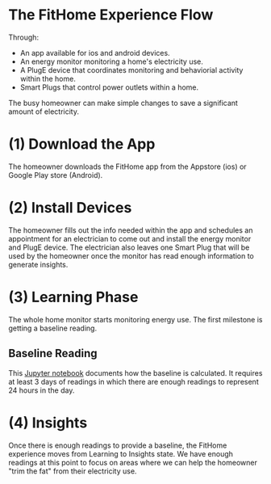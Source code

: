 # The FitHome Experience Flow
Through:
- An app available for ios and android devices.
- An energy monitor monitoring a home's electricity use.
- A PlugE device that coordinates monitoring and behaviorial activity within the home.
- Smart Plugs that control power outlets within a home.

The busy homeowner can make simple changes to save a significant amount of electricity.
# (1) Download the App
The homeowner downloads the FitHome app from the Appstore (ios) or Google Play store (Android).
# (2) Install Devices
The homeowner fills out the info needed within the app and schedules an appointment for an electrician to come out and install the energy monitor and PlugE device.  The electrician also leaves one Smart Plug that will be used by the homeowner once the monitor has read enough information to generate insights.
# (3) Learning Phase
The whole home monitor starts monitoring energy use.  The first milestone is getting a baseline reading.  
## Baseline Reading
This [Jupyter notebook](https://colab.research.google.com/github/BitKnitting/FitHome_Analysis/blob/master/notebooks/Baseline.ipynb) documents how the baseline is calculated.  It requires at least 3 days of readings in which there are enough readings to represent 24 hours in the day.
# (4) Insights
Once there is enough readings to provide a baseline, the FitHome experience moves from Learning to Insights state.  We have enough readings at this point to focus on areas where we can help the homeowner "trim the fat" from their electricity use.
